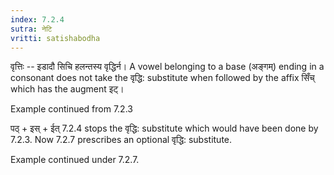 ```yaml
---
index: 7.2.4
sutra: नेटि
vritti: satishabodha
---
```



वृत्तिः -- इडादौ सिचि हलन्तस्य वृद्धिर्न। A vowel belonging to a base (अङ्गम्) ending in a consonant does not take the वृद्धि: substitute when followed by the affix सिँच् which has the augment इट्।


Example continued from 7.2.3


पठ् + इस् + ईत् 7.2.4 stops the वृद्धि: substitute which would have been done by 7.2.3. Now 7.2.7 prescribes an optional वृद्धि: substitute.


Example continued under 7.2.7.

